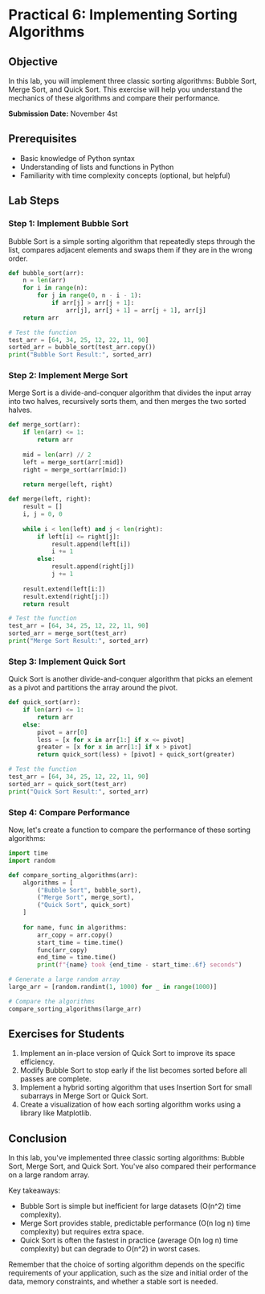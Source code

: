 # Practical 6: Implementing Sorting Algorithms

## Objective
In this lab, you will implement three classic sorting algorithms: Bubble Sort, Merge Sort, and Quick Sort. This exercise will help you understand the mechanics of these algorithms and compare their performance.

**Submission Date:** November 4st

## Prerequisites
- Basic knowledge of Python syntax
- Understanding of lists and functions in Python
- Familiarity with time complexity concepts (optional, but helpful)

## Lab Steps

### Step 1: Implement Bubble Sort

Bubble Sort is a simple sorting algorithm that repeatedly steps through the list, compares adjacent elements and swaps them if they are in the wrong order.

```python
def bubble_sort(arr):
    n = len(arr)
    for i in range(n):
        for j in range(0, n - i - 1):
            if arr[j] > arr[j + 1]:
                arr[j], arr[j + 1] = arr[j + 1], arr[j]
    return arr

# Test the function
test_arr = [64, 34, 25, 12, 22, 11, 90]
sorted_arr = bubble_sort(test_arr.copy())
print("Bubble Sort Result:", sorted_arr)
```

### Step 2: Implement Merge Sort

Merge Sort is a divide-and-conquer algorithm that divides the input array into two halves, recursively sorts them, and then merges the two sorted halves.

```python
def merge_sort(arr):
    if len(arr) <= 1:
        return arr
    
    mid = len(arr) // 2
    left = merge_sort(arr[:mid])
    right = merge_sort(arr[mid:])
    
    return merge(left, right)

def merge(left, right):
    result = []
    i, j = 0, 0
    
    while i < len(left) and j < len(right):
        if left[i] <= right[j]:
            result.append(left[i])
            i += 1
        else:
            result.append(right[j])
            j += 1
    
    result.extend(left[i:])
    result.extend(right[j:])
    return result

# Test the function
test_arr = [64, 34, 25, 12, 22, 11, 90]
sorted_arr = merge_sort(test_arr)
print("Merge Sort Result:", sorted_arr)
```

### Step 3: Implement Quick Sort

Quick Sort is another divide-and-conquer algorithm that picks an element as a pivot and partitions the array around the pivot.

```python
def quick_sort(arr):
    if len(arr) <= 1:
        return arr
    else:
        pivot = arr[0]
        less = [x for x in arr[1:] if x <= pivot]
        greater = [x for x in arr[1:] if x > pivot]
        return quick_sort(less) + [pivot] + quick_sort(greater)

# Test the function
test_arr = [64, 34, 25, 12, 22, 11, 90]
sorted_arr = quick_sort(test_arr)
print("Quick Sort Result:", sorted_arr)
```

### Step 4: Compare Performance

Now, let's create a function to compare the performance of these sorting algorithms:

```python
import time
import random

def compare_sorting_algorithms(arr):
    algorithms = [
        ("Bubble Sort", bubble_sort),
        ("Merge Sort", merge_sort),
        ("Quick Sort", quick_sort)
    ]
    
    for name, func in algorithms:
        arr_copy = arr.copy()
        start_time = time.time()
        func(arr_copy)
        end_time = time.time()
        print(f"{name} took {end_time - start_time:.6f} seconds")

# Generate a large random array
large_arr = [random.randint(1, 1000) for _ in range(1000)]

# Compare the algorithms
compare_sorting_algorithms(large_arr)
```

## Exercises for Students

1. Implement an in-place version of Quick Sort to improve its space efficiency.
2. Modify Bubble Sort to stop early if the list becomes sorted before all passes are complete.
3. Implement a hybrid sorting algorithm that uses Insertion Sort for small subarrays in Merge Sort or Quick Sort.
4. Create a visualization of how each sorting algorithm works using a library like Matplotlib.

## Conclusion

In this lab, you've implemented three classic sorting algorithms: Bubble Sort, Merge Sort, and Quick Sort. You've also compared their performance on a large random array. 

Key takeaways:
- Bubble Sort is simple but inefficient for large datasets (O(n^2) time complexity).
- Merge Sort provides stable, predictable performance (O(n log n) time complexity) but requires extra space.
- Quick Sort is often the fastest in practice (average O(n log n) time complexity) but can degrade to O(n^2) in worst cases.

Remember that the choice of sorting algorithm depends on the specific requirements of your application, such as the size and initial order of the data, memory constraints, and whether a stable sort is needed.
